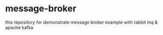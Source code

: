 # message-broker
this repository for demonstrate message broker example with rabbit mq &amp; apache kafka
